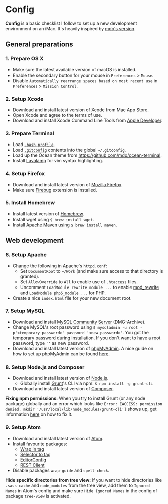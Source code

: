 # Config

**Config** is a basic checklist I follow to set up a new development environment on an iMac. It's heavily inspired by [mdo's version](https://www.github.com/mdo/config/).

## General preparations

### 1. Prepare OS X

- Make sure the latest available version of macOS is installed.
- Enable the secondary button for your mouse in `Preferences` > `Mouse`.
- Disable `Automatically rearrange spaces based on most recent use` in `Preferences` > `Mission Control`.

### 2. Setup Xcode
- Download and install latest version of Xcode from Mac App Store.
- Open Xcode and agree to the terms of use.
- Download and install Xcode Command Line Tools from [Apple Developer](https://developer.apple.com/downloads/).

### 3. Prepare Terminal

- Load [`.bash_profile`](/.bash_profile).
- Load [`.gitconfig`](/.gitconfig) contents into the global `~/.gitconfig`.
- Load up the Ocean theme from https://github.com/mdo/ocean-terminal.
- Install [Lavalamp](https://github.com/jasonlong/lavalamp) for vim syntax highlighting.

### 4. Setup Firefox

- Download and install latest version of [Mozilla Firefox](https://www.mozilla.org/en-US/firefox/new/).
- Make sure [Firebug](http://www.getfirebug.com/) extension is installed.

### 5. Install Homebrew

- Install latest version of [Homebrew](http://brew.sh/).
- Install wget using `$ brew install wget`.
- Install [Apache Maven](http://maven.apache.org/) using `$ brew install maven`.

## Web development

### 6. Setup Apache

- Change the following in Apache's `httpd.conf`:
  - Set `DocumentRoot` to `~/Work` (and make sure access to that directory is granted).
  - Set `AllowOverride` to `All` to enable use of `.htaccess` files.
  - Uncomment `LoadModule rewrite_module ...` to enable [mod_rewrite](http://httpd.apache.org/docs/current/mod/mod_rewrite.html) and `LoadModule php5_module ...` for PHP.
- Create a nice `index.html` file for your new document root.

### 7. Setup MySQL

- Download and install [MySQL Community Server](http://dev.mysql.com/downloads/mysql/) (DMG-Archive).
- Change MySQL's root password using `$ mysqladmin -u root -p'<temporary password>' password '<new password>'`. You got the temporary password during installation. If you don't want to have a root password, type `''` as new password.
- Download and install latest version of [phpMyAdmin](https://www.phpmyadmin.net/). A nice guide on how to set up phpMyAdmin can be found [here](https://www.coolestguidesontheplanet.com/get-apache-mysql-php-and-phpmyadmin-working-on-osx-10-11-el-capitan/).

### 8. Setup Node.js and Composer

- Download and install latest version of [Node.js](https://www.nodejs.org/).
  - Globally install [Grunt](http://gruntjs.com/)'s CLI via npm: `$ npm install -g grunt-cli`
- Download and install latest version of [Composer](https://www.getcomposer.org/).

**Fixing npm permissions:** When you try to install Grunt (or any node package) globally and an error which looks like `Error: EACCESS: permission denied, mkdir '/usr/local/lib/node_modules/grunt-cli']` shows up, get information [here](https://docs.npmjs.com/getting-started/fixing-npm-permissions) on how to fix it.

### 9. Setup Atom

- Download and install latest version of [Atom](https://www.atom.io/).
- Install favourite packages:
  - [Wrap in tag](https://www.atom.io/packages/atom-wrap-in-tag)
  - [Selector to tag](https://www.atom.io/packages/selector-to-tag)
  - [EditorConfig](https://www.atom.io/packages/editorconfig)
  - [REST Client](https://www.atom.io/packages/rest-client)
- Disable packages `wrap-guide` and `spell-check`.

**Hide specific directories from tree view:** If you want to hide directories like `.sass-cache` and `node_modules` from the tree view, add them to `Ignored Names` in Atom's config and make sure `Hide Ignored Names` in the config of package `tree-view` is activated.
